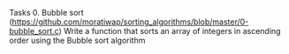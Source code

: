 Tasks
0. Bubble sort (https://github.com/moratiwap/sorting_algorithms/blob/master/0-bubble_sort.c) 
Write a function that sorts an array of integers in ascending order using the Bubble sort algorithm

